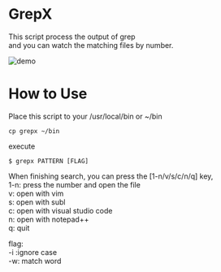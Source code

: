# GrepX
This script process the output of grep  
and you can watch the matching files by number.  

![demo](https://raw.github.com/shengyu7697/GrepX/master/demo.gif)  

# How to Use
Place this script to your /usr/local/bin or ~/bin  
```
cp grepx ~/bin
```
execute  
```
$ grepx PATTERN [FLAG]
```
When finishing search, you can press the [1-n/v/s/c/n/q] key,  
1-n: press the number and open the file  
v: open with vim  
s: open with subl  
c: open with visual studio code  
n: open with notepad++  
q: quit  

flag:  
-i :ignore case  
-w: match word  